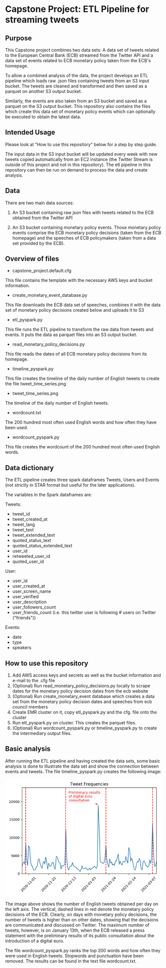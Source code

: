 # Capstone Project: ETL Pipeline for streaming tweets

## Purpose

This Capstone project combines two data sets: A data set of tweets related to
the European Central Bank (ECB) streamed from the Twitter API and a data set of
events related to ECB monetary policy taken from the ECB's homepage.

To allow a combined analysis of the data, the project develops an ETL pipeline
which loads raw .json files containing tweets from an S3 input bucket.
The tweets are cleaned and transformed and then saved as a parquet on another
S3 output bucket.

Similarly, the events are also taken from an S3 bucket and saved as a parquet
on the S3 output bucket. This repository also contains the files which create
this data set of monetary policy events which can optionally be executed to
obtain the latest data.

## Intended Usage

Please look at "How to use this repository" below for a step by step guide.

The input data in the S3 input bucket will be updated every week with new tweets
copied automatically from an EC2 instance (the Twitter Stream is outside of this
project and not in this repository). The etl pipeline in this repository can then
be run on demand to process the data and create analysis.

## Data

There are two main data sources:

1) An S3 bucket containing raw json files with tweets related to the ECB
obtained from the Twitter API

2) An S3 bucket containing monetary policy events. Those monetary policy events
comprise the ECB monetary policy decisions (taken from the ECB homepage) and
the speeches of ECB policymakers (taken from a data set provided by the ECB).

## Overview of files

- capstone_project.default.cfg

This file contains the template with the necessary AWS keys and bucket
information.

- create_monetary_event_database.py

This file downloads the ECB data set of speeches, combines it with the data set
of monetary policy decisions created below and uploads it to S3

- etl_pyspark.py

This file runs the ETL pipeline to transform the raw data from tweets and events.
It puts the data as parquet files into an S3 output bucket.

- read_monetary_policy_decisions.py

This file reads the dates of all ECB monetary policy decisions from its homepage.

- timeline_pyspark.py

This file creates the timeline of the daily number of English tweets to create
the file tweet_time_series.png

- tweet_time_series.png

The timeline of the daily number of English tweets.

- wordcount.txt

The 200 hundred most often used English words and how often they have been used.

- wordcount_pyspark.py

This file creates the wordcount of the 200 hundred most often used English words.

## Data dictionary

The ETL pipeline creates three spark dataframes Tweets, Users and Events (not strictly
in STAR format but useful for the later applications).

The variables in the Spark dataframes are:  

Tweets:

- tweet_id
- tweet_created_at
- tweet_lang
- tweet_text
- tweet_extended_text
- quoted_status_text
- quoted_status_extended_text
- user_id
- retweeted_user_id
- quoted_user_id


User:

- user_id
- user_created_at
- user_screen_name
- user_verified
- user_description
- user_followers_count
- user_friends_count (i.e. this twitter user is following # users on Twitter ("friends"))


Events:

- date
- type
- speakers


## How to use this repository

1. Add AWS access keys and secrets as well as the bucket information and e-mail to
the .cfg file
2. (Optional) Run read_monetary_policy_decisions.py locally to scrape dates for the monetary policy
decision dates from the ecb website
3. (Optional) Run create_monetary_event database which creates a data set from the monetary policy decision dates and speeches from ecb council members
4. Create EMR cluster on it, copy etl_pyspark.py and the cfg. file onto the cluster
5. Run etl_pyspark.py on cluster. This creates the parquet files.
6. (Optional) Run wordcount_pyspark.py or timeline_pyspark.py to create the intermediary output files.

## Basic analysis

After running the ETL pipeline and having created the data sets, some basic analysis is done to illustrate the data set and show the connection between events and tweets.
The file timeline_pyspark.py creates the following image:

![This image](tweet_time_series.png)

The image above shows the number of English tweets obtained per day on the left axis. The vertical, dashed lines in red denote the monetary policy decisions of the
ECB. Clearly, on days with monetary policy decisions, the number of tweets is
higher than on other dates, showing that the decisions are communicated and discussed on Twitter. The maximum number of tweets, however, is on January 13th,
when the ECB released a press statement with the preliminary results of its public consultation about the introduction of a digital euro.

The file wordcount_pyspark.py ranks the top 200 words and how often they were used
in English tweets. Stopwords and punctuation have been removed. The results can be found
in the text file wordcount.txt.
